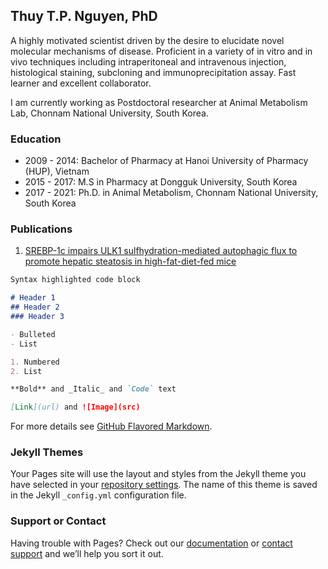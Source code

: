 ## Thuy T.P. Nguyen, PhD

A highly motivated scientist driven by the desire to elucidate novel molecular mechanisms of disease. Proficient in a variety of in vitro and in vivo techniques including intraperitoneal and intravenous injection, histological staining, subcloning and immunoprecipitation assay. Fast learner and excellent collaborator.

I am currently working as Postdoctoral researcher at Animal Metabolism Lab, Chonnam National University, South Korea.

### Education

- 2009 - 2014: Bachelor of Pharmacy at Hanoi University of Pharmacy (HUP), Vietnam
- 2015 - 2017: M.S in Pharmacy at Dongguk University, South Korea
- 2017 - 2021: Ph.D. in Animal Metabolism, Chonnam National University, South Korea

### Publications
1. [SREBP-1c impairs ULK1 sulfhydration-mediated autophagic flux to promote hepatic steatosis in high-fat-diet-fed mice](https://www.sciencedirect.com/science/article/abs/pii/S1097276521004500?via%3Dihub)

```markdown
Syntax highlighted code block

# Header 1
## Header 2
### Header 3

- Bulleted
- List

1. Numbered
2. List

**Bold** and _Italic_ and `Code` text

[Link](url) and ![Image](src)
```

For more details see [GitHub Flavored Markdown](https://guides.github.com/features/mastering-markdown/).

### Jekyll Themes

Your Pages site will use the layout and styles from the Jekyll theme you have selected in your [repository settings](https://github.com/thuynguyenma/thuynguyen/settings/pages). The name of this theme is saved in the Jekyll `_config.yml` configuration file.

### Support or Contact

Having trouble with Pages? Check out our [documentation](https://docs.github.com/categories/github-pages-basics/) or [contact support](https://support.github.com/contact) and we’ll help you sort it out.
